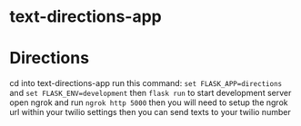 # text-directions-app

# Directions
cd into text-directions-app
run this command: `set FLASK_APP=directions` and `set FLASK_ENV=development`
then `flask run` to start development server
open ngrok and run `ngrok http 5000` then you will need to setup the ngrok url within your twilio settings then you can send texts to your twilio number
